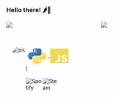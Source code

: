 ### Hello there! 🌶️🔺
<div align="center">
  <a href="https://github.com/FelipeWasTaken">
  <img align="left" height="180em" src="https://github-readme-stats.vercel.app/api?username=FelipeWasTaken&show_icons=true&theme=tokyonight&include_all_commits=true&count_private=true"/>
  <img height="180em" src="https://i.pinimg.com/564x/11/05/4a/11054a387cbb0c93cb0112308c31935e.jpg"/>
</div>
  
##
  
 <div style="display: inline_block"><br>
  <img align="center" alt="Python" height="50" width="60" src="https://raw.githubusercontent.com/devicons/devicon/master/icons/python/python-original.svg"> 
  <img align="center" alt="Js" height="40" width="50" src="https://raw.githubusercontent.com/devicons/devicon/master/icons/javascript/javascript-plain.svg">
  <img align="left" alt="pic" height="150" style="border-radius:80px;" src="https://i.pinimg.com/564x/46/c6/44/46c644494e9204ff99a8b9abc0831f41.jpg">
</div>!

<div style="display: inline_block"><br>
  <a href="https://open.spotify.com/user/21sza3rownj6aadwle5wwkjcq?si=c92aceb115624eaa">
  <img align="left" alt="Spotify" height="45" width="45" src="https://play-lh.googleusercontent.com/UrY7BAZ-XfXGpfkeWg0zCCeo-7ras4DCoRalC_WXXWTK9q5b0Iw7B0YQMsVxZaNB7DM" />
</div>
<div>
  <a href="https://steamcommunity.com/id/FelipeWasTaken">
  <img align="left" alt="Steam" height="45" width="45" src="https://upload.wikimedia.org/wikipedia/commons/c/c1/Steam_Logo.png"
</div>
